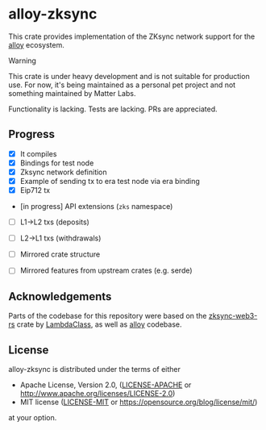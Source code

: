 # alloy-zksync

This crate provides implementation of the ZKsync network support for the [alloy](https://github.com/alloy-rs/alloy/) ecosystem.

> [!WARNING]  
> This crate is under heavy development and is not suitable for production use.
> For now, it's being maintained as a personal pet project and not something maintained by Matter Labs.
>
> Functionality is lacking. Tests are lacking. PRs are appreciated.

## Progress

- [x] It compiles
- [x] Bindings for test node
- [x] Zksync network definition
- [x] Example of sending tx to era test node via era binding
- [x] Eip712 tx
- [in progress] API extensions (`zks` namespace)
- [ ] L1->L2 txs (deposits)
- [ ] L2->L1 txs (withdrawals)
- [ ] Mirrored crate structure
- [ ] Mirrored features from upstream crates (e.g. serde)


## Acknowledgements

Parts of the codebase for this repository were based on the [zksync-web3-rs](https://github.com/lambdaclass/zksync-web3-rs/)
crate by [LambdaClass](https://lambdaclass.com/), as well as [alloy](https://github.com/alloy-rs/alloy/) codebase.

## License

alloy-zksync is distributed under the terms of either

- Apache License, Version 2.0, ([LICENSE-APACHE](LICENSE-APACHE) or <http://www.apache.org/licenses/LICENSE-2.0>)
- MIT license ([LICENSE-MIT](LICENSE-MIT) or <https://opensource.org/blog/license/mit/>)

at your option.
